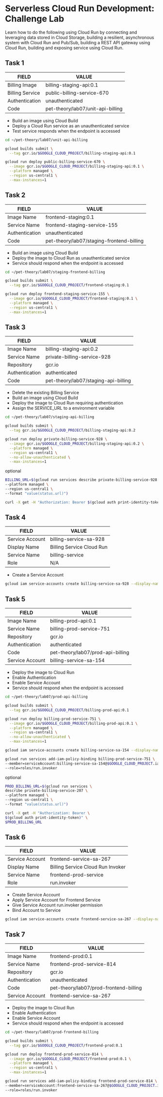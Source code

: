 # Serverless Cloud Run Development: Challenge Lab

Learn how to do the following using Cloud Run by connecting and leveraging data stored in Cloud Storage, building a resilient, asynchronous system with Cloud Run and Pub/Sub, building a REST API gateway using Cloud Run, building and exposing service using Cloud Run.

## Task 1

| FIELD	                | VALUE                              |
| --------------------- | ---------------------------------- |
| Billing Image         | billing-staging-api:0.1            |
| Billing Service       | public-billing-service-670         |
| Authentication        | unauthenticated                    |
| Code	                | pet-theory/lab07/unit-api-billing  |

- Build an image using Cloud Build
- Deploy a Cloud Run service as an unauthenticated service
- Test service responds when the endpoint is accessed

```bash
cd ~/pet-theory/lab07/unit-api-billing

gcloud builds submit \
  --tag gcr.io/$GOOGLE_CLOUD_PROJECT/billing-staging-api:0.1

gcloud run deploy public-billing-service-670 \
  --image gcr.io/$GOOGLE_CLOUD_PROJECT/billing-staging-api:0.1 \
  --platform managed \
  --region us-central1 \
  --max-instances=1
```

## Task 2

| FIELD	                | VALUE                                      |
| --------------------- | ------------------------------------------ |
| Image Name            | frontend-staging:0.1                       |
| Service Name          | frontend-staging-service-155               |
| Authentication        | unauthenticated                            |
| Code	                | pet-theory/lab07/staging-frontend-billing  |

- Build an image using Cloud Build
- Deploy the image to Cloud Run as unauthenticated service
- Service should respond when the endpoint is accessed

```bash
cd ~/pet-theory/lab07/staging-frontend-billing

gcloud builds submit \
  --tag gcr.io/$GOOGLE_CLOUD_PROJECT/frontend-staging:0.1

gcloud run deploy frontend-staging-service-155 \
  --image gcr.io/$GOOGLE_CLOUD_PROJECT/frontend-staging:0.1 \
  --platform managed \
  --region us-central1 \
  --max-instances=1
```

## Task 3

| FIELD	                | VALUE                                      |
| --------------------- | ------------------------------------------ |
| Image Name            | billing-staging-api:0.2                    |
| Service Name          | private-billing-service-928                |
| Repository            | gcr.io                                     |
| Authentication        | authenticated                              |
| Code	                | pet-theory/lab07/staging-api-billing       |

- Delete the existing Billing Service
- Build an image using Cloud Build
- Deploy the image to Cloud Run requiring authentication
- Assign the SERVICE_URL to a environment variable

```bash
cd ~/pet-theory/lab07/staging-api-billing

gcloud builds submit \
  --tag gcr.io/$GOOGLE_CLOUD_PROJECT/billing-staging-api:0.2

gcloud run deploy private-billing-service-928 \
  --image gcr.io/$GOOGLE_CLOUD_PROJECT/billing-staging-api:0.2 \
  --platform managed \
  --region us-central1 \
  --no-allow-unauthenticated \
  --max-instances=1

```
optional 

```bash
BILLING_URL=$(gcloud run services describe private-billing-service-928 \
--platform managed \
--region us-central1 \
--format "value(status.url)")

curl -X get -H "Authorization: Bearer $(gcloud auth print-identity-token)" $BILLING_URL
```

## Task 4

| FIELD	                | VALUE                       |
| --------------------- | --------------------------- |
| Service Account       | billing-service-sa-928      |
| Display Name	        | Billing Service Cloud Run   |
| Service Name          | billing-service             |
| Role	                | N/A                         |

- Create a Service Account

```bash
gcloud iam service-accounts create billing-service-sa-928 --display-name "Billing Service Cloud Run"
```

## Task 5

| FIELD	                | VALUE                                      |
| --------------------- | ------------------------------------------ |
| Image Name            | billing-prod-api:0.1                       |
| Service Name          | billing-prod-service-751                   |
| Repository            | gcr.io                                     |
| Authentication        | authenticated                              |
| Code	                | pet-theory/lab07/prod-api-billing          |
| Service Account       | billing-service-sa-154                     |

- Deploy the image to Cloud Run
- Enable Authentication
- Enable Service Account
- Service should respond when the endpoint is accessed

```bash
cd ~/pet-theory/lab07/prod-api-billing

gcloud builds submit \
  --tag gcr.io/$GOOGLE_CLOUD_PROJECT/billing-prod-api:0.1

gcloud run deploy billing-prod-service-751 \
  --image gcr.io/$GOOGLE_CLOUD_PROJECT/billing-prod-api:0.1 \
  --platform managed \
  --region us-central1 \
  --no-allow-unauthenticated \
  --max-instances=1

gcloud iam service-accounts create billing-service-sa-154 --display-name "Billing Service Cloud Run"

gcloud run services add-iam-policy-binding billing-prod-service-751 \
--member=serviceAccount:billing-service-sa-154@$GOOGLE_CLOUD_PROJECT.iam.gserviceaccount.com \
--role=roles/run.invoker
```

optional

```bash
PROD_BILLING_URL=$(gcloud run services \
describe private-billing-service-207 \
--platform managed \
--region us-central1 \
--format "value(status.url)")

curl -X get -H "Authorization: Bearer \
$(gcloud auth print-identity-token)" \
$PROD_BILLING_URL
```

## Task 6

| FIELD	                | VALUE                               |
| --------------------- | ----------------------------------- |
| Service Account       | frontend-service-sa-267             |
| Display Name	        | Billing Service Cloud Run Invoker   |
| Service Name          | frontend-prod-service               |
| Role	                | run.invoker                         |

- Create Service Account
- Apply Service Account for Frontend Service
- Give Service Account run.invoker permission
- Bind Account to Service

```bash
gcloud iam service-accounts create frontend-service-sa-267 --display-name "Billing Service Cloud Run Invoker"
```

## Task 7

| FIELD	                | VALUE                                      |
| --------------------- | ------------------------------------------ |
| Image Name            | frontend-prod:0.1                          |
| Service Name          | frontend-prod-service-814                  |
| Repository            | gcr.io                                     |
| Authentication        | unauthenticated                            |
| Code	                | pet-theory/lab07/prod-frontend-billing     |
| Service Account       | frontend-service-sa-267                    |

- Deploy the image to Cloud Run
- Enable Authentication
- Enable Service Account
- Service should respond when the endpoint is accessed

```bash
cd ~/pet-theory/lab07/prod-frontend-billing

gcloud builds submit \
  --tag gcr.io/$GOOGLE_CLOUD_PROJECT/frontend-prod:0.1

gcloud run deploy frontend-prod-service-814 \
  --image gcr.io/$GOOGLE_CLOUD_PROJECT/frontend-prod:0.1 \
  --platform managed \
  --region us-central1 \
  --max-instances=1

gcloud run services add-iam-policy-binding frontend-prod-service-814 \
--member=serviceAccount:frontend-service-sa-267@$GOOGLE_CLOUD_PROJECT.iam.gserviceaccount.com \
--role=roles/run.invoker
```